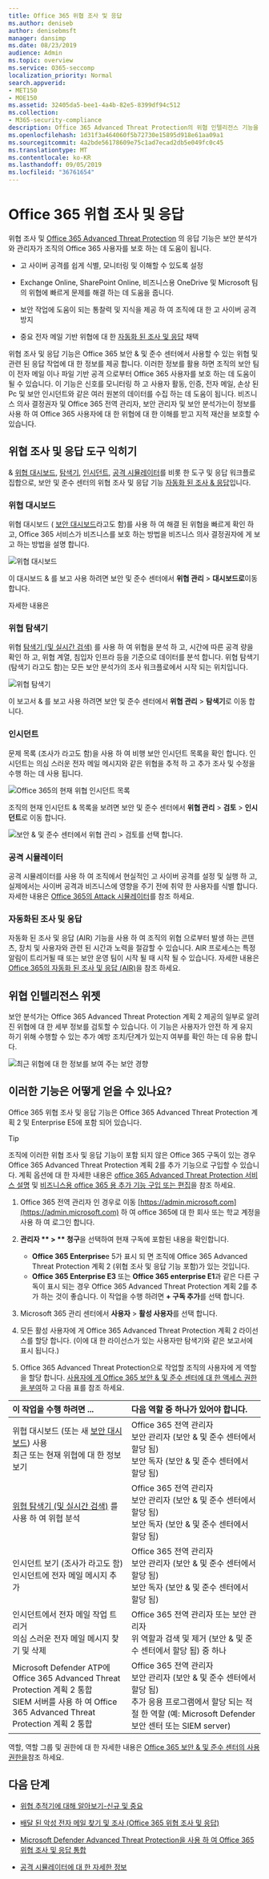 ```yaml
---
title: Office 365 위협 조사 및 응답
ms.author: deniseb
author: denisebmsft
manager: dansimp
ms.date: 08/23/2019
audience: Admin
ms.topic: overview
ms.service: O365-seccomp
localization_priority: Normal
search.appverid:
- MET150
- MOE150
ms.assetid: 32405da5-bee1-4a4b-82e5-8399df94c512
ms.collection:
- M365-security-compliance
description: Office 365 Advanced Threat Protection의 위협 인텔리전스 기능을 통해 조직에 대 한 위협을 파악 하 고, 맬웨어, 피싱 및 기타 공격에 대처 하 고 사용자를 대신 하 여 Office 365에서 검색 한 기타 공격과 위협을 검색할 수 있는 방법을 알아봅니다. 슬라이더.
ms.openlocfilehash: 1d31f3a464060f5b72730e15895d918e61aa09a1
ms.sourcegitcommit: 4a2bde56178609e75c1ad7ecad2db5e049fc0c45
ms.translationtype: MT
ms.contentlocale: ko-KR
ms.lasthandoff: 09/05/2019
ms.locfileid: "36761654"
---
```

# <a name="office-365-threat-investigation-and-response"></a>Office 365 위협 조사 및 응답

위협 조사 및 [Office 365 Advanced Threat Protection](office-365-atp.md) 의 응답 기능은 보안 분석가와 관리자가 조직의 Office 365 사용자를 보호 하는 데 도움이 됩니다.
  
- 고 사이버 공격를 쉽게 식별, 모니터링 및 이해할 수 있도록 설정
    
- Exchange Online, SharePoint Online, 비즈니스용 OneDrive 및 Microsoft 팀의 위협에 빠르게 문제를 해결 하는 데 도움을 줍니다.
    
- 보안 작업에 도움이 되는 통찰력 및 지식을 제공 하 여 조직에 대 한 고 사이버 공격 방지

- 중요 전자 메일 기반 위협에 대 한 [자동화 된 조사 및 응답](automated-investigation-response-office.md) 채택
    
위협 조사 및 응답 기능은 Office 365 보안 &amp; 및 준수 센터에서 사용할 수 있는 위협 및 관련 된 응답 작업에 대 한 정보를 제공 합니다. 이러한 정보를 활용 하면 조직의 보안 팀이 전자 메일 이나 파일 기반 공격 으로부터 Office 365 사용자를 보호 하는 데 도움이 될 수 있습니다. 이 기능은 신호를 모니터링 하 고 사용자 활동, 인증, 전자 메일, 손상 된 Pc 및 보안 인시던트와 같은 여러 원본의 데이터를 수집 하는 데 도움이 됩니다. 비즈니스 의사 결정권자 및 Office 365 전역 관리자, 보안 관리자 및 보안 분석가는이 정보를 사용 하 여 Office 365 사용자에 대 한 위협에 대 한 이해를 받고 지적 재산을 보호할 수 있습니다.

## <a name="get-acquainted-with-threat-investigation-and-response-tools"></a>위협 조사 및 응답 도구 익히기

&amp; [위협 대시보드](#threat-dashboard), [탐색기](#threat-explorer), [인시던트](#incidents), [공격 시뮬레이터](#attack-simulator)를 비롯 한 도구 및 응답 워크플로 집합으로, 보안 및 준수 센터의 위협 조사 및 응답 기능 [자동화 된 조사 & 응답](automated-investigation-response-office.md)입니다.
  
### <a name="threat-dashboard"></a>위협 대시보드

위협 대시보드 ( [보안 대시보드](security-dashboard.md)라고도 함)를 사용 하 여 해결 된 위협을 빠르게 확인 하 고, Office 365 서비스가 비즈니스를 보호 하는 방법을 비즈니스 의사 결정권자에 게 보고 하는 방법을 설명 합니다.
  
![위협 대시보드](media/ce013a31-3f80-4d09-bb95-bfb7623b8bc4.png)
  
이 대시보드 &amp; 를 보고 사용 하려면 보안 및 준수 센터에서 **위협 관리** \> **대시보드로**이동 합니다.

자세한 내용은 
  
### <a name="threat-explorer"></a>위협 탐색기

위협 [탐색기 (및 실시간 검색)](threat-explorer.md) 를 사용 하 여 위협을 분석 하 고, 시간에 따른 공격 량을 확인 하 고, 위협 계열, 침입자 인프라 등을 기준으로 데이터를 분석 합니다. 위협 탐색기 (탐색기 라고도 함)는 모든 보안 분석가의 조사 워크플로에서 시작 되는 위치입니다.
  
![위협 탐색기](media/7a7cecee-17f0-4134-bcb8-7cee3f3c3890.png)
  
이 보고서 &amp; 를 보고 사용 하려면 보안 및 준수 센터에서 **위협 관리** \> **탐색기**로 이동 합니다.
  
### <a name="incidents"></a>인시던트

문제 목록 (조사가 라고도 함)을 사용 하 여 비행 보안 인시던트 목록을 확인 합니다. 인시던트는 의심 스러운 전자 메일 메시지와 같은 위협을 추적 하 고 추가 조사 및 수정을 수행 하는 데 사용 됩니다.
  
![Office 365의 현재 위협 인시던트 목록](media/acadd4c7-d2de-4146-aeb8-90cfad805a9c.png)
  
조직의 현재 인시던트 &amp; 목록을 보려면 보안 및 준수 센터에서 **위협 관리** \> **검토** \> **인시던트**로 이동 합니다.
  
![보안 &amp; 및 준수 센터에서 위협 관리 \> 검토를 선택 합니다.](media/e0f46454-fa38-40f0-a120-b595614d1d22.png)

### <a name="attack-simulator"></a>공격 시뮬레이터

공격 시뮬레이터를 사용 하 여 조직에서 현실적인 고 사이버 공격를 설정 및 실행 하 고, 실제에서는 사이버 공격과 비즈니스에 영향을 주기 전에 취약 한 사용자를 식별 합니다. 자세한 내용은 [Office 365의 Attack 시뮬레이터](attack-simulator.md)를 참조 하세요.

### <a name="automated-investigation-and-response"></a>자동화된 조사 및 응답

자동화 된 조사 및 응답 (AIR) 기능을 사용 하 여 조직의 위협 으로부터 발생 하는 콘텐츠, 장치 및 사용자와 관련 된 시간과 노력을 절감할 수 있습니다. AIR 프로세스는 특정 알림이 트리거될 때 또는 보안 운영 팀이 시작 될 때 시작 될 수 있습니다. 자세한 내용은 [Office 365의 자동화 된 조사 및 응답 (AIR)](automated-investigation-response-office.md)을 참조 하세요. 
  
## <a name="threat-intelligence-widgets"></a>위협 인텔리전스 위젯

보안 분석가는 Office 365 Advanced Threat Protection 계획 2 제공의 일부로 알려진 위협에 대 한 세부 정보를 검토할 수 있습니다. 이 기능은 사용자가 안전 하 게 유지 하기 위해 수행할 수 있는 추가 예방 조치/단계가 있는지 여부를 확인 하는 데 유용 합니다.
  
![최근 위협에 대 한 정보를 보여 주는 보안 경향](media/11e7d40d-139b-4c56-8d52-c091c8654151.png) 
  
## <a name="how-do-we-get-these-capabilities"></a>이러한 기능은 어떻게 얻을 수 있나요?

Office 365 위협 조사 및 응답 기능은 Office 365 Advanced Threat Protection 계획 2 및 Enterprise E5에 포함 되어 있습니다. 

> [!TIP]
> 조직에 이러한 위협 조사 및 응답 기능이 포함 되지 않은 Office 365 구독이 있는 경우 Office 365 Advanced Threat Protection 계획 2를 추가 기능으로 구입할 수 있습니다. 계획 옵션에 대 한 자세한 내용은 [office 365 Advanced Threat Protection 서비스 설명](https://docs.microsoft.com/en-us/office365/servicedescriptions/office-365-advanced-threat-protection-service-description) 및 [비즈니스용 office 365 용 추가 기능 구입 또는 편집](https://docs.microsoft.com/office365/admin/subscriptions-and-billing/buy-or-edit-an-add-on)을 참조 하세요.
  
1. Office 365 전역 관리자 인 경우로 이동 [https://admin.microsoft.com](https://admin.microsoft.com) 하 여 office 365에 대 한 회사 또는 학교 계정을 사용 하 여 로그인 합니다. 
    
2. **관리자 ** \> ** 청구**을 선택하여 현재 구독에 포함된 내용을 확인합니다. 
    - **Office 365 Enterprise**e 5가 표시 되 면 조직에 Office 365 Advanced Threat Protection 계획 2 (위협 조사 및 응답 기능 포함)가 있는 것입니다. 
    - **Office 365 Enterprise E3** 또는 **Office 365 enterprise E1**과 같은 다른 구독이 표시 되는 경우 Office 365 Advanced Threat Protection 계획 2를 추가 하는 것이 좋습니다. 이 작업을 수행 하려면 **+ 구독 추가**를 선택 합니다.
    
3. Microsoft 365 관리 센터에서 **사용자** \> **활성 사용자**를 선택 합니다.
    
4. 모든 활성 사용자에 게 Office 365 Advanced Threat Protection 계획 2 라이선스를 할당 합니다. (이에 대 한 라이선스가 있는 사용자만 탐색기와 같은 보고서에 표시 됩니다.)
    
5. Office 365 Advanced Threat Protection으로 작업할 조직의 사용자에 게 역할을 할당 합니다. [사용자에 게 Office 365 보안 &amp; 및 준수 센터에 대 한 액세스 권한을 부여](grant-access-to-the-security-and-compliance-center.md)하 고 다음 표를 참조 하세요.<br/>

  |**이 작업을 수행 하려면 ...** <br/> |**다음 역할 중 하나가 있어야 합니다.** <br/> |  
  |:-----|:-----|
  |위협 대시보드 (또는 새 [보안 대시보드](security-dashboard.md)) 사용<br/> 최근 또는 현재 위협에 대 한 정보 보기  <br/> |Office 365 전역 관리자  <br/> 보안 관리자 (보안 &amp; 및 준수 센터에서 할당 됨)  <br/> 보안 독자 (보안 &amp; 및 준수 센터에서 할당 됨)  <br/> |
  |[위협 탐색기 (및 실시간 검색)](threat-explorer.md) 를 사용 하 여 위협 분석  <br/> |Office 365 전역 관리자  <br/> 보안 관리자 (보안 &amp; 및 준수 센터에서 할당 됨)  <br/> 보안 독자 (보안 &amp; 및 준수 센터에서 할당 됨)  <br/> |
  |인시던트 보기 (조사가 라고도 함) <br/> 인시던트에 전자 메일 메시지 추가  <br/> |Office 365 전역 관리자  <br/> 보안 관리자 (보안 &amp; 및 준수 센터에서 할당 됨)  <br/> 보안 독자 (보안 &amp; 및 준수 센터에서 할당 됨)  <br/> |
  |인시던트에서 전자 메일 작업 트리거  <br/> 의심 스러운 전자 메일 메시지 찾기 및 삭제  <br/> |Office 365 전역 관리자 또는 보안 관리자  <br/> 위 역할과 검색 및 제거 (보안 &amp; 및 준수 센터에서 할당 됨) 중 하나  <br/> |
  |Microsoft Defender ATP에 Office 365 Advanced Threat Protection 계획 2 통합  <br/> SIEM 서버를 사용 하 여 Office 365 Advanced Threat Protection 계획 2 통합  <br/> |Office 365 전역 관리자  <br/> 보안 관리자 (보안 &amp; 및 준수 센터에서 할당 됨)  <br/> 추가 응용 프로그램에서 할당 되는 적절 한 역할 (예: Microsoft Defender 보안 센터 또는 SIEM server)  <br/> |
   
역할, 역할 그룹 및 권한에 대 한 자세한 내용은 [Office 365 보안 &amp; 및 준수 센터의 사용 권한을](permissions-in-the-security-and-compliance-center.md)참조 하세요.
    
## <a name="next-steps"></a>다음 단계

- [위협 추적기에 대해 알아보기-신규 및 중요](threat-trackers.md)
    
- [배달 된 악성 전자 메일 찾기 및 조사 (Office 365 위협 조사 및 응답)](investigate-malicious-email-that-was-delivered.md)
    
- [Microsoft Defender Advanced Threat Protection을 사용 하 여 Office 365 위협 조사 및 응답 통합](integrate-office-365-ti-with-wdatp.md)
    
- [공격 시뮬레이터에 대 한 자세한 정보](attack-simulator.md)
  

